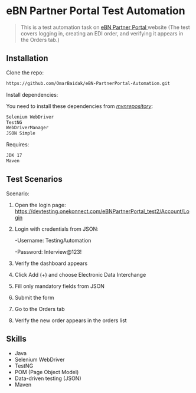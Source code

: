 # eBN Partner Portal Test Automation
> This is a test automation task on [eBN Partner Portal ](https://devtesting.onekonnect.com/eBNPartnerPortal_test2/Account/Login) website (The test covers logging in, creating an EDI order, and verifying it appears in the Orders tab.)


## Installation

Clone the repo:

```sh
https://github.com/OmarBaidak/eBN-PartnerPortal-Automation.git
```

Install dependencies:

You need to install these dependencies from [_mvnrepository_](https://mvnrepository.com/):

```sh
Selenium WebDriver
TestNG
WebDriverManager
JSON Simple
```
Requires:
```sh
JDK 17
Maven
```

## Test Scenarios

Scenario:

1. Open the login page: https://devtesting.onekonnect.com/eBNPartnerPortal_test2/Account/Login

2. Login with credentials from JSON:

   -Username: TestingAutomation

   -Password: Interview@123!

3. Verify the dashboard appears

4. Click Add (+) and choose Electronic Data Interchange

5. Fill only mandatory fields from JSON

6. Submit the form

7. Go to the Orders tab

8. Verify the new order appears in the orders list

## Skills

- Java
- Selenium WebDriver
- TestNG
- POM (Page Object Model)
- Data-driven testing (JSON)
- Maven
